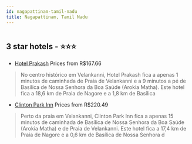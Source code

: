 ```yaml
---
id: nagapattinam-tamil-nadu
title: Nagapattinam, Tamil Nadu
---
```


<center><img src="https://i.travelapi.com/hotels/68000000/67600000/67598000/67597977/6d99220f_z.jpg" alt="" /></center>


##  3 star hotels - ⭐️⭐️⭐️

-    [Hotel Prakash](https://www.hurb.com/br/aud/https://www.hurb.com/br/hotels/nagapattinam/hotel-prakash-HT-9HXP?cmp=18055) Prices from R$167.66
   > No centro histórico em Velankanni, Hotel Prakash fica a apenas 1 minutos de caminhada de Praia de Velankanni e a 9 minutos a pé de Basílica de Nossa Senhora da Boa Saúde (Arokia Matha).  Este hotel fica a 18,6 km de Praia de Nagore e a 1,8 km de Basílica 
-    [Clinton Park Inn](https://www.hurb.com/br/aud/https://www.hurb.com/br/hotels/nagapattinam/clinton-park-inn-HT-1G0T?cmp=18055) Prices from R$220.49
   > Perto da praia em Velankanni, Clinton Park Inn fica a apenas 15 minutos de caminhada de Basílica de Nossa Senhora da Boa Saúde (Arokia Matha) e de Praia de Velankanni.  Este hotel fica a 17,4 km de Praia de Nagore e a 0,6 km de Basílica de Nossa Senhora d
